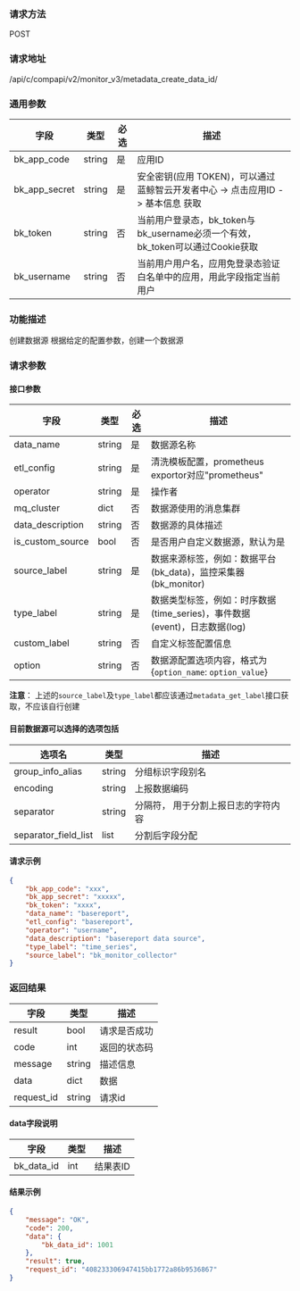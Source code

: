 
### 请求方法

POST


### 请求地址

/api/c/compapi/v2/monitor_v3/metadata_create_data_id/


### 通用参数

| 字段 | 类型 | 必选 |  描述 |
|-----------|------------|--------|------------|
| bk_app_code  |  string    | 是 | 应用ID     |
| bk_app_secret|  string    | 是 | 安全密钥(应用 TOKEN)，可以通过 蓝鲸智云开发者中心 -> 点击应用ID -> 基本信息 获取 |
| bk_token     |  string    | 否 | 当前用户登录态，bk_token与bk_username必须一个有效，bk_token可以通过Cookie获取 |
| bk_username  |  string    | 否 | 当前用户用户名，应用免登录态验证白名单中的应用，用此字段指定当前用户 |


### 功能描述

创建数据源
根据给定的配置参数，创建一个数据源

### 请求参数



#### 接口参数

| 字段           | 类型   | 必选 | 描述        |
| -------------- | ------ | ---- | ----------- |
| data_name     | string | 是   | 数据源名称 |
| etl_config | string | 是 |清洗模板配置，prometheus exportor对应"prometheus" |
| operator | string | 是 | 操作者 |
| mq_cluster | dict | 否 | 数据源使用的消息集群 |
| data_description | string | 否 | 数据源的具体描述 |
| is_custom_source | bool | 否 | 是否用户自定义数据源，默认为是 |
| source_label | string | 是 | 数据来源标签，例如：数据平台(bk_data)，监控采集器(bk_monitor) |
| type_label | string | 是 | 数据类型标签，例如：时序数据(time_series)，事件数据(event)，日志数据(log) |
| custom_label | string | 否 | 自定义标签配置信息 |
| option | string | 否 | 数据源配置选项内容，格式为{`option_name`: `option_value`} |

**注意**： 上述的`source_label`及`type_label`都应该通过`metadata_get_label`接口获取，不应该自行创建 

#### 目前数据源可以选择的选项包括

| 选项名 | 类型 | 描述 |
| -------------- | ------ | ----------- |
| group_info_alias | string | 分组标识字段别名 |
| encoding | string | 上报数据编码 |
| separator | string | 分隔符， 用于分割上报日志的字符内容 |
| separator_field_list | list | 分割后字段分配 |


#### 请求示例

```json
{
    "bk_app_code": "xxx",
  	"bk_app_secret": "xxxxx",
  	"bk_token": "xxxx",
	"data_name": "basereport",
	"etl_config": "basereport",
	"operator": "username",
	"data_description": "basereport data source",
	"type_label": "time_series",
	"source_label": "bk_monitor_collector"
}
```

### 返回结果

| 字段       | 类型   | 描述         |
| ---------- | ------ | ------------ |
| result     | bool   | 请求是否成功 |
| code       | int    | 返回的状态码 |
| message    | string | 描述信息     |
| data       | dict   | 数据         |
| request_id | string | 请求id       |

#### data字段说明

| 字段                | 类型   | 描述     |
| ------------------- | ------ | -------- |
| bk_data_id | int | 结果表ID |

#### 结果示例

```json
{
    "message": "OK",
    "code": 200,
    "data": {
    	"bk_data_id": 1001
    },
    "result": true,
    "request_id": "408233306947415bb1772a86b9536867"
}
```